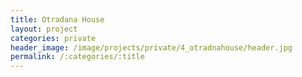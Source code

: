 ```yaml
---
title: Otradana House
layout: project
categories: private
header_image: /image/projects/private/4_otradnahouse/header.jpg
permalink: /:categories/:title
---
```

